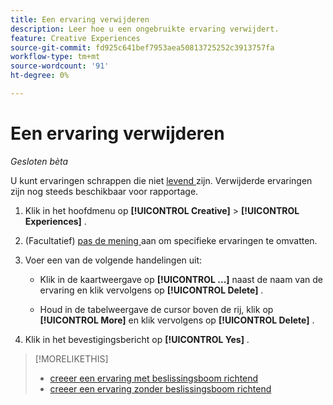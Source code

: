 ```yaml
---
title: Een ervaring verwijderen
description: Leer hoe u een ongebruikte ervaring verwijdert.
feature: Creative Experiences
source-git-commit: fd925c641bef7953aea50813725252c3913757fa
workflow-type: tm+mt
source-wordcount: '91'
ht-degree: 0%

---
```


# Een ervaring verwijderen

*Gesloten bèta*

<!-- No multiselect for experiences as of 1/30 -->

U kunt ervaringen schrappen die niet [ levend ](experience-about.md#experience-statuses) zijn. Verwijderde ervaringen zijn nog steeds beschikbaar voor rapportage. <!-- Verify -->

1. Klik in het hoofdmenu op **[!UICONTROL Creative]** > **[!UICONTROL Experiences]** .

1. (Facultatief) [ pas de mening ](/help/creative/introduction/customize-data-views.md) aan om specifieke ervaringen te omvatten.

1. Voer een van de volgende handelingen uit:

   * Klik in de kaartweergave op **[!UICONTROL ...]** naast de naam van de ervaring en klik vervolgens op **[!UICONTROL Delete]** .

   * Houd in de tabelweergave de cursor boven de rij, klik op **[!UICONTROL More]** en klik vervolgens op **[!UICONTROL Delete]** .

1. Klik in het bevestigingsbericht op **[!UICONTROL Yes]** .

>[!MORELIKETHIS]
>
>* [ creeer een ervaring met beslissingsboom richtend ](experience-create-targeting.md)
>* [ creeer een ervaring zonder beslissingsboom richtend ](experience-create-no-targeting.md)

